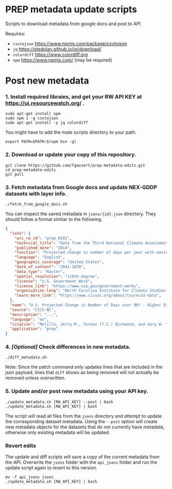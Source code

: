 # PREP metadata update scripts

Scripts to download metadata from google docs and post to API

Requires:
- `csvtojson` https://www.npmjs.com/package/csvtojson
- `jq` https://stedolan.github.io/jq/download/
- `colordiff` https://www.colordiff.org
- `npm` https://www.npmjs.com/ (may be required)

# Post new metadata

### 1. Install required libraies, and get your RW API KEY at https://ui.resourcewatch.org/ .

```
sudo apt-get install npm
sudo npm i -g csvtojson
sudo apt-get install -y jq colordiff
```

You might have to add the node scripts directory to your path.

```
export PATH=$PATH:$(npm bin -g)
```

### 2. Download or update your copy of this repository.

```
git clone https://github.com/fgassert/prep-metadata-edits.git
cd prep-metadata-edits
git pull
```

### 3. Fetch metadata from Google docs and update NEX-GDDP datasets with layer info.

```
./fetch_from_google_docs.sh
```

You can inspect the saved metadata in `jsons/{id}.json` directory. They should follow a format similar to the following.

```json
{
  "info": {
    "wri_rw_id": "prep_0101",
    "technical_title": "Data from the Third National Climate Assessment",
    "published_date": "2014",
    "function": "Projected change in number of days per year with maximum temperatures above 90°F (A2)",
    "language": "English",
    "geographic_coverage": "United States",
    "date_of_content": "2041-2070",
    "data_type": "Raster",
    "spatial_resolution": "1/8th degree",
    "license": "U.S. Government Work",
    "license_link": "https://www.usa.gov/government-works",
    "organization-long": "North Carolina Institute for Climate Studies (CICS-NC), National Climate Assessment (NCA) Technical Support Unit (TSU)",
    "learn_more_link": "https://www.cicsnc.org/about/tsu/nca3-data",
  },
  "name": "U.S. Projected Change in Number of Days over 90º - Higher Emissions (2041-2070)",
  "source": "CICS-NC",
  "description": "...",
  "language": "en",
  "citation": "Melillo, Jerry M., Terese (T.C.) Richmond, and Gary W. Yohe, Eds., 2014: Climate Change Impacts in the United States: The Third National Climate Assessment. U.S. Global Change Research Program, 841 pp. doi:10.7930/J0Z31WJ2.",
  "application": "prep"
}
```

### 4. _[Optional]_ Check differences in new metadata.

```
./diff_metadata.sh
```

Note: Since the patch command only updates lines that are included in the json payload, lines that `diff` shows as being removed will not actually be removed unless overwritten.

### 5. Update and/or post new metadata using your API key.

```
./update_metadata.sh [RW_API_KEY] --post | bash
./update_metadata.sh [RW_API_KEY] | bash
```

The script will read all files from the `jsons` directory and attempt to update the corresponding dataset metadata. Using the `--post` option will create new metadata objects for the datasets that do not currently have metadata, otherwise only existing metadata will be updated.

### Revert edits

The update and diff scripts will save a copy of the current metadata from the API. Overwrite the `jsons` folder with the `api_jsons` folder and run the update script again to revert to this version.

```
mv -f api_jsons jsons
./update_metadata.sh [RW_API_KEY] | bash
```
